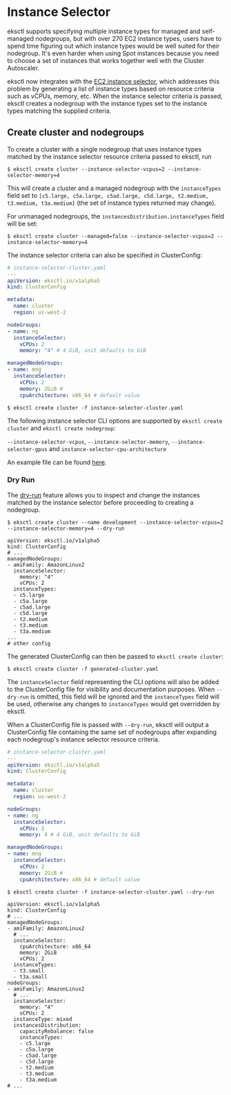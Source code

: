 # Instance Selector

eksctl supports specifying multiple instance types for managed and self-managed nodegroups, but with over 270 EC2 instance types,
users have to spend time figuring out which instance types would be well suited for their nodegroup. It's even harder
when using Spot instances because you need to choose a set of instances that works together well with the Cluster Autoscaler.

eksctl now integrates with the [EC2 instance selector](https://github.com/aws/amazon-ec2-instance-selector),
which addresses this problem by generating a list of instance types based on resource criteria such as vCPUs, memory, etc.
When the instance selector criteria is passed, eksctl creates a nodegroup with the instance types set to the instance types
matching the supplied criteria.


## Create cluster and nodegroups
To create a cluster with a single nodegroup that uses instance types matched by the instance selector resource
criteria passed to eksctl, run

```console
$ eksctl create cluster --instance-selector-vcpus=2 --instance-selector-memory=4
```

This will create a cluster and a managed nodegroup with the `instanceTypes` field set to
`[c5.large, c5a.large, c5ad.large, c5d.large, t2.medium, t3.medium, t3a.medium]` (the set of instance types returned may change).


For unmanaged nodegroups, the `instancesDistribution.instanceTypes` field will be set:

```console
$ eksctl create cluster --managed=false --instance-selector-vcpus=2 --instance-selector-memory=4
```

The instance selector criteria can also be specified in ClusterConfig:

```yaml
# instance-selector-cluster.yaml
---
apiVersion: eksctl.io/v1alpha5
kind: ClusterConfig

metadata:
  name: cluster
  region: us-west-2

nodeGroups:
- name: ng
  instanceSelector:
    vCPUs: 2
    memory: "4" # 4 GiB, unit defaults to GiB

managedNodeGroups:
- name: mng
  instanceSelector:
    vCPUs: 2
    memory: 2GiB #
    cpuArchitecture: x86_64 # default value
```

```console
$ eksctl create cluster -f instance-selector-cluster.yaml
```

The following instance selector CLI options are supported by `eksctl create cluster` and `eksctl create nodegroup`:

`--instance-selector-vcpus`, `--instance-selector-memory`, `--instance-selector-gpus` and `instance-selector-cpu-architecture`

An example file can be found [here](https://github.com/eksctl-io/eksctl/blob/main/examples/28-instance-selector.yaml).

### Dry Run
The [dry-run](/usage/dry-run) feature allows you to inspect and change the instances matched by the instance selector before proceeding
to creating a nodegroup.

```console
$ eksctl create cluster --name development --instance-selector-vcpus=2 --instance-selector-memory=4 --dry-run

apiVersion: eksctl.io/v1alpha5
kind: ClusterConfig
# ...
managedNodeGroups:
- amiFamily: AmazonLinux2
  instanceSelector:
    memory: "4"
    vCPUs: 2
  instanceTypes:
  - c5.large
  - c5a.large
  - c5ad.large
  - c5d.large
  - t2.medium
  - t3.medium
  - t3a.medium
...
# other config
```

The generated ClusterConfig can then be passed to `eksctl create cluster`:

```console
$ eksctl create cluster -f generated-cluster.yaml
```

The `instanceSelector` field representing the CLI options will also be added to the ClusterConfig file for visibility and documentation purposes.
When `--dry-run` is omitted, this field will be ignored and the `instanceTypes` field will be used, otherwise any
changes to `instanceTypes` would get overridden by eksctl.


When a ClusterConfig file is passed with `--dry-run`, eksctl will output a ClusterConfig file containing the same set of nodegroups after expanding each nodegroup's instance selector resource criteria.

```yaml
# instance-selector-cluster.yaml
---
apiVersion: eksctl.io/v1alpha5
kind: ClusterConfig

metadata:
  name: cluster
  region: us-west-2

nodeGroups:
- name: ng
  instanceSelector:
    vCPUs: 2
    memory: 4 # 4 GiB, unit defaults to GiB

managedNodeGroups:
- name: mng
  instanceSelector:
    vCPUs: 2
    memory: 2GiB #
    cpuArchitecture: x86_64 # default value
```

```console
$ eksctl create cluster -f instance-selector-cluster.yaml --dry-run

apiVersion: eksctl.io/v1alpha5
kind: ClusterConfig
# ...
managedNodeGroups:
- amiFamily: AmazonLinux2
  # ...
  instanceSelector:
    cpuArchitecture: x86_64
    memory: 2GiB
    vCPUs: 2
  instanceTypes:
  - t3.small
  - t3a.small
nodeGroups:
- amiFamily: AmazonLinux2
  # ...
  instanceSelector:
    memory: "4"
    vCPUs: 2
  instanceType: mixed
  instancesDistribution:
    capacityRebalance: false
    instanceTypes:
    - c5.large
    - c5a.large
    - c5ad.large
    - c5d.large
    - t2.medium
    - t3.medium
    - t3a.medium
# ...
```
